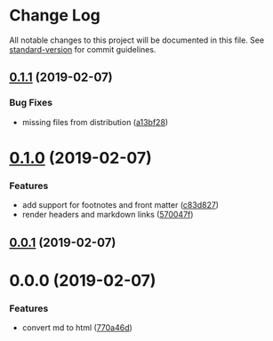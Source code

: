 # Change Log

All notable changes to this project will be documented in this file. See [standard-version](https://github.com/conventional-changelog/standard-version) for commit guidelines.

<a name="0.1.1"></a>
## [0.1.1](https://github.com/stasson/doctr/compare/v0.1.0...v0.1.1) (2019-02-07)


### Bug Fixes

* missing files from distribution ([a13bf28](https://github.com/stasson/doctr/commit/a13bf28))



<a name="0.1.0"></a>
# [0.1.0](https://github.com/stasson/copyist/compare/v0.0.1...v0.1.0) (2019-02-07)


### Features

* add support for footnotes and front matter ([c83d827](https://github.com/stasson/copyist/commit/c83d827))
* render headers and markdown links ([570047f](https://github.com/stasson/copyist/commit/570047f))



<a name="0.0.1"></a>
## [0.0.1](https://github.com/stasson/copyist/compare/v0.0.0...v0.0.1) (2019-02-07)



<a name="0.0.0"></a>
# 0.0.0 (2019-02-07)


### Features

* convert md to html ([770a46d](https://github.com/stasson/copyist/commit/770a46d))

